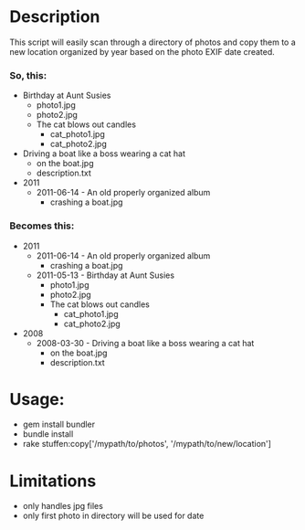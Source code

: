 # Description
This script will easily scan through a directory of photos and copy them to a new location organized by year based on the photo EXIF date created.

### So, this:

  - Birthday at Aunt Susies
    - photo1.jpg
    - photo2.jpg
    - The cat blows out candles
      - cat_photo1.jpg
      - cat_photo2.jpg
  - Driving a boat like a boss wearing a cat hat
    - on the boat.jpg
    - description.txt
  - 2011
    - 2011-06-14 - An old properly organized album
      - crashing a boat.jpg


### Becomes this:

  - 2011
    - 2011-06-14 - An old properly organized album
      - crashing a boat.jpg
    - 2011-05-13 - Birthday at Aunt Susies
      - photo1.jpg
      - photo2.jpg
      - The cat blows out candles
        - cat_photo1.jpg
        - cat_photo2.jpg
  - 2008
    - 2008-03-30 - Driving a boat like a boss wearing a cat hat
      - on the boat.jpg
      - description.txt


# Usage:
* gem install bundler
* bundle install
* rake stuffen:copy['/mypath/to/photos', '/mypath/to/new/location']


# Limitations 
* only handles jpg files
* only first photo in directory will be used for date
